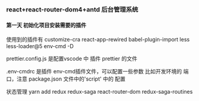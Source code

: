 ### react+react-router-dom4+antd 后台管理系统

#### 第一天 初始化项目安装需要的插件

使用到的插件有 customize-cra react-app-rewired babel-plugin-import less less-loader@5 env-cmd -D

prettier.config.js 是配置vscode 中 插件 prettier 的文件

.env-cmdrc 是插件 env-cmd插件文件，可以配置一些参数 比如开发环境的 端口，注意 package.json 文件中的'script' 中的 配置

状态管理  yarn add redux redux-saga react-router-dom redux-saga-routines